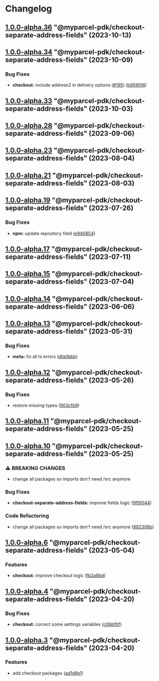 # Changelog

<!-- MONODEPLOY:BELOW -->

## [1.0.0-alpha.36](https://github.com/myparcelnl/js-pdk/compare/@myparcel-pdk/checkout-separate-address-fields@1.0.0-alpha.35...@myparcel-pdk/checkout-separate-address-fields@1.0.0-alpha.36) "@myparcel-pdk/checkout-separate-address-fields" (2023-10-13)

## [1.0.0-alpha.34](https://github.com/myparcelnl/js-pdk/compare/@myparcel-pdk/checkout-separate-address-fields@1.0.0-alpha.33...@myparcel-pdk/checkout-separate-address-fields@1.0.0-alpha.34) "@myparcel-pdk/checkout-separate-address-fields" (2023-10-09)

### Bug Fixes

- **checkout:** include address2 in delivery options ([#195](https://github.com/myparcelnl/js-pdk/issues/195)) ([b9590f4](https://github.com/myparcelnl/js-pdk/commit/b9590f4603054e08190c3b8befb0f184a375fc8e))

## [1.0.0-alpha.33](https://github.com/myparcelnl/js-pdk/compare/@myparcel-pdk/checkout-separate-address-fields@1.0.0-alpha.32...@myparcel-pdk/checkout-separate-address-fields@1.0.0-alpha.33) "@myparcel-pdk/checkout-separate-address-fields" (2023-10-03)

## [1.0.0-alpha.28](https://github.com/myparcelnl/js-pdk/compare/@myparcel-pdk/checkout-separate-address-fields@1.0.0-alpha.27...@myparcel-pdk/checkout-separate-address-fields@1.0.0-alpha.28) "@myparcel-pdk/checkout-separate-address-fields" (2023-09-06)

## [1.0.0-alpha.23](https://github.com/myparcelnl/js-pdk/compare/@myparcel-pdk/checkout-separate-address-fields@1.0.0-alpha.22...@myparcel-pdk/checkout-separate-address-fields@1.0.0-alpha.23) "@myparcel-pdk/checkout-separate-address-fields" (2023-08-04)

## [1.0.0-alpha.21](https://github.com/myparcelnl/js-pdk/compare/@myparcel-pdk/checkout-separate-address-fields@1.0.0-alpha.20...@myparcel-pdk/checkout-separate-address-fields@1.0.0-alpha.21) "@myparcel-pdk/checkout-separate-address-fields" (2023-08-03)

## [1.0.0-alpha.19](https://github.com/myparcelnl/js-pdk/compare/@myparcel-pdk/checkout-separate-address-fields@1.0.0-alpha.18...@myparcel-pdk/checkout-separate-address-fields@1.0.0-alpha.19) "@myparcel-pdk/checkout-separate-address-fields" (2023-07-26)

### Bug Fixes

- **npm:** update repository
  field ([e940854](https://github.com/myparcelnl/js-pdk/commit/e940854ba1d99c0fcdada8b66f88a7c7e6060272))

## [1.0.0-alpha.17](https://github/myparcelnl/js-pdk/compare/@myparcel-pdk/checkout-separate-address-fields@1.0.0-alpha.16...@myparcel-pdk/checkout-separate-address-fields@1.0.0-alpha.17) "@myparcel-pdk/checkout-separate-address-fields" (2023-07-11)

## [1.0.0-alpha.15](https://github/myparcelnl/js-pdk/compare/@myparcel-pdk/checkout-separate-address-fields@1.0.0-alpha.14...@myparcel-pdk/checkout-separate-address-fields@1.0.0-alpha.15) "@myparcel-pdk/checkout-separate-address-fields" (2023-07-04)

## [1.0.0-alpha.14](https://github/myparcelnl/js-pdk/compare/@myparcel-pdk/checkout-separate-address-fields@1.0.0-alpha.13...@myparcel-pdk/checkout-separate-address-fields@1.0.0-alpha.14) "@myparcel-pdk/checkout-separate-address-fields" (2023-06-06)

## [1.0.0-alpha.13](https://github/myparcelnl/js-pdk/compare/@myparcel-pdk/checkout-separate-address-fields@1.0.0-alpha.12...@myparcel-pdk/checkout-separate-address-fields@1.0.0-alpha.13) "@myparcel-pdk/checkout-separate-address-fields" (2023-05-31)

### Bug Fixes

- **meta:** fix all ts
  errors ([dfa0bbb](https://github/myparcelnl/js-pdk/commit/dfa0bbb308c4863ce0fb4c9a0d55f2b5fa8fdb6c))

## [1.0.0-alpha.12](https://github/myparcelnl/js-pdk/compare/@myparcel-pdk/checkout-separate-address-fields@1.0.0-alpha.11...@myparcel-pdk/checkout-separate-address-fields@1.0.0-alpha.12) "@myparcel-pdk/checkout-separate-address-fields" (2023-05-26)

### Bug Fixes

- restore missing types ([903cfb9](https://github/myparcelnl/js-pdk/commit/903cfb95f161bb5b49fbb91c4f96a7e44c524db8))

## [1.0.0-alpha.11](https://github/myparcelnl/js-pdk/compare/@myparcel-pdk/checkout-separate-address-fields@1.0.0-alpha.10...@myparcel-pdk/checkout-separate-address-fields@1.0.0-alpha.11) "@myparcel-pdk/checkout-separate-address-fields" (2023-05-25)

## [1.0.0-alpha.10](https://github/myparcelnl/js-pdk/compare/@myparcel-pdk/checkout-separate-address-fields@1.0.0-alpha.9...@myparcel-pdk/checkout-separate-address-fields@1.0.0-alpha.10) "@myparcel-pdk/checkout-separate-address-fields" (2023-05-25)

### ⚠ BREAKING CHANGES

- change all packages so imports don't need /src anymore

### Bug Fixes

- **checkout-separate-address-fields:** improve fields
  logic ([9f5f044](https://github/myparcelnl/js-pdk/commit/9f5f0440ee4a95fb92f5b7f76915c6a49b496d11))

### Code Refactoring

- change all packages so imports don't need /src
  anymore ([892306b](https://github/myparcelnl/js-pdk/commit/892306bd3307fe8d5d011bbf6eb7654f7365347a))

## [1.0.0-alpha.6](https://github/myparcelnl/js-pdk/compare/@myparcel-pdk/checkout-separate-address-fields@1.0.0-alpha.5...@myparcel-pdk/checkout-separate-address-fields@1.0.0-alpha.6) "@myparcel-pdk/checkout-separate-address-fields" (2023-05-04)

### Features

- **checkout:** improve checkout
  logic ([fb2a8bd](https://github/myparcelnl/js-pdk/commit/fb2a8bd4b9404cac0fe600526d85465e3a1ee5f9))

## [1.0.0-alpha.4](https://github/myparcelnl/js-pdk/compare/@myparcel-pdk/checkout-separate-address-fields@1.0.0-alpha.3...@myparcel-pdk/checkout-separate-address-fields@1.0.0-alpha.4) "@myparcel-pdk/checkout-separate-address-fields" (2023-04-20)

### Bug Fixes

- **checkout:** correct some settings
  variables ([c0bbf0f](https://github/myparcelnl/js-pdk/commit/c0bbf0ff2fc98c3815094ae77f26f75a3036dfbe))

## [1.0.0-alpha.3](https://github/myparcelnl/js-pdk/compare/@myparcel-pdk/checkout-separate-address-fields@1.0.0-alpha.2...@myparcel-pdk/checkout-separate-address-fields@1.0.0-alpha.3) "@myparcel-pdk/checkout-separate-address-fields" (2023-04-20)

### Features

- add checkout packages ([ad1d9e1](https://github/myparcelnl/js-pdk/commit/ad1d9e1f027af9e6124f8266f64edc0509e22a9d))
